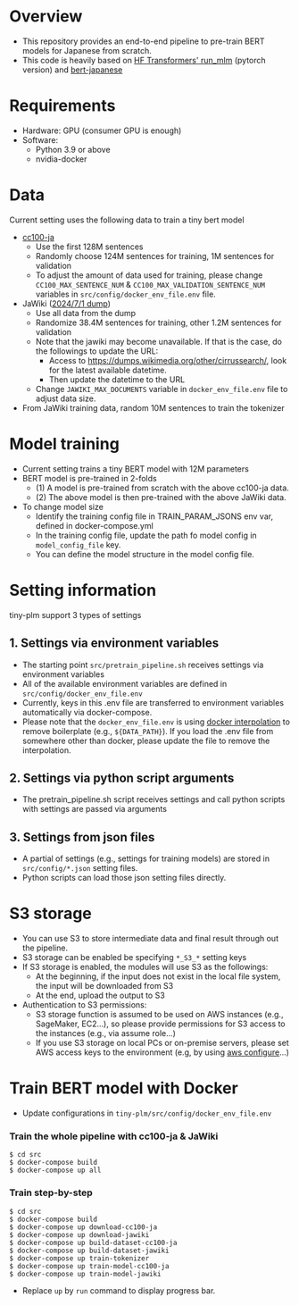 # Overview
- This repository provides an end-to-end pipeline to pre-train BERT models for Japanese from scratch.
- This code is heavily based on [HF Transformers' run_mlm](https://github.com/huggingface/transformers/blob/main/examples/pytorch/language-modeling/run_mlm.py) (pytorch version) and [bert-japanese](https://github.com/cl-tohoku/bert-japanese)

# Requirements
- Hardware: GPU (consumer GPU is enough)
- Software:
    - Python 3.9 or above
    - nvidia-docker

# Data
Current setting uses the following data to train a tiny bert model
- [cc100-ja](https://data.statmt.org/cc-100/ja.txt.xz)
    - Use the first 128M sentences
    - Randomly choose 124M sentences for training, 1M sentences for validation
    - To adjust the amount of data used for training, please change `CC100_MAX_SENTENCE_NUM` & `CC100_MAX_VALIDATION_SENTENCE_NUM` variables in `src/config/docker_env_file.env` file.
- JaWiki ([2024/7/1 dump](https://dumps.wikimedia.org/other/cirrussearch/20240701/jawiki-20240701-cirrussearch-content.json.gz))
    - Use all data from the dump
    - Randomize 38.4M sentences for training, other 1.2M sentences for validation
    - Note that the jawiki may become unavailable. If that is the case, do the followings to update the URL:
      - Access to https://dumps.wikimedia.org/other/cirrussearch/, look for the latest available datetime.
      - Then update the datetime to the URL
    - Change `JAWIKI_MAX_DOCUMENTS` variable in `docker_env_file.env` file to adjust data size.
- From JaWiki training data, random 10M sentences to train the tokenizer

# Model training
- Current setting trains a tiny BERT model with 12M parameters
- BERT model is pre-trained in 2-folds
    - (1) A model is pre-trained from scratch with the above cc100-ja data.
    - (2) The above model is then pre-trained with the above JaWiki data.
- To change model size
    - Identify the training config file in TRAIN_PARAM_JSONS env var, defined in docker-compose.yml
    - In the training config file, update the path fo model config in `model_config_file` key.
    - You can define the model structure in the model config file.

# Setting information
tiny-plm support 3 types of settings

## 1. Settings via environment variables
- The starting point `src/pretrain_pipeline.sh` receives settings via environment variables
- All of the available environment variables are defined in `src/config/docker_env_file.env`
- Currently, keys in this .env file are transferred to environment variables automatically via docker-compose.
- Please note that the `docker_env_file.env` is using [docker interpolation](https://docs.docker.com/compose/compose-file/12-interpolation/) to remove boilerplate (e.g., `${DATA_PATH}`). If you load the .env file from somewhere other than docker, please update the file to remove the interpolation.

## 2. Settings via python script arguments
- The pretrain_pipeline.sh script receives settings and call python scripts with settings are passed via arguments

## 3. Settings from json files
- A partial of settings (e.g., settings for training models) are stored in `src/config/*.json` setting files.
- Python scripts can load those json setting files directly.


# S3 storage
- You can use S3 to store intermediate data and final result through out the pipeline.
- S3 storage can be enabled be specifying `*_S3_*` setting keys
- If S3 storage is enabled, the modules will use S3 as the followings:
    - At the beginning, if the input does not exist in the local file system, the input will be downloaded from S3
    - At the end, upload the output to S3
- Authentication to S3 permissions:
    - S3 storage function is assumed to be used on AWS instances (e.g., SageMaker, EC2...), so please provide permissions for S3 access to the instances (e.g., via assume role...)
    - If you use S3 storage on local PCs or on-premise servers, please set AWS access keys to the environment (e.g, by using [aws configure](https://docs.aws.amazon.com/cli/v1/userguide/cli-authentication-user.html#cli-authentication-user-configure-wizard)...)

# Train BERT model with Docker
- Update configurations in `tiny-plm/src/config/docker_env_file.env`

### Train the whole pipeline with cc100-ja & JaWiki
```shell
$ cd src
$ docker-compose build
$ docker-compose up all
```

### Train step-by-step
```shell
$ cd src
$ docker-compose build
$ docker-compose up download-cc100-ja
$ docker-compose up download-jawiki
$ docker-compose up build-dataset-cc100-ja
$ docker-compose up build-dataset-jawiki
$ docker-compose up train-tokenizer
$ docker-compose up train-model-cc100-ja
$ docker-compose up train-model-jawiki
```

- Replace `up` by `run` command to display progress bar.
